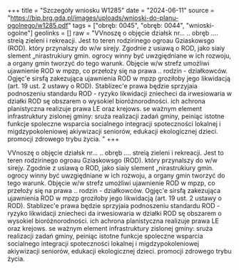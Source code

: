 +++
title = "Szczegóły wniosku W1285"
date = "2024-06-11"
source = "https://bip.brg.gda.pl/images/uploads/wnioski-do-planu-ogolnego/w1285.pdf"
tags = ["obręb: 0045", "obręb: 0044", "wnioski-ogolne"]
geolinks = []
raw = "VVnoszę o objęcie działsk nr... .. obręb .... streią zieleni i rekreacji. Jest to teren rodzirinego ogroau Gziaskowsgo (ROD). który przynalszy do w/w sirejy. Zgodnie z usiawą o ROD, jako siaiy slement „nirastrukiury gmin. ogrocy winny być uwzgiędniane w ich rozwoju, a organy gmin tworzyć do tego warunk. Objęcie w/w strefz umożliwi ujawnienie ROD w mpzp, co przełoży się na prawa .. rodzin - działkowców. Ogjęc'e sirsfą zakezująca ujawnienia ROD w mpzp groziłoby jego likwidacją (art. 19 ust. 2 ustawy o ROD). Stablizec'e prawa będzie sprzyjaia podnoszeniu standardu ROD - ryzyko likwidacji zniecheci da irwesiowaria w działki ROD sę obszarem o wysokiel bioróżnorodności. ich achrona planistyczna realizuje prawa LE oraz krejows. se ważnym element infrastruktury zislonej gminy: sruża realizacji zadań gminy, peiniąc istotne funkcje spoleczne wsparcia socialnego integracji spoteczności lokalnej i migdzypokoleniowej akiywizacji seniorów, edukacji ekologicznej dzieci. promocji zdrowego trybu życia. "
+++

VVnoszę o objęcie działsk nr... .. obręb .... streią zieleni i rekreacji. Jest to teren rodzirinego
ogroau Gziaskowsgo (ROD). który przynalszy do w/w sirejy. Zgodnie z usiawą o ROD, jako siaiy slement
„nirastrukiury gmin. ogrocy winny być uwzgiędniane w ich rozwoju, a organy gmin tworzyć do tego warunk.
Objęcie w/w strefz umożliwi ujawnienie ROD w mpzp, co przełoży się na prawa .. rodzin - działkowców.
Ogjęc'e sirsfą zakezująca ujawnienia ROD w mpzp groziłoby jego likwidacją (art. 19 ust. 2 ustawy o ROD).
Stablizec'e prawa będzie sprzyjaia podnoszeniu standardu ROD - ryzyko likwidacji zniecheci da
irwesiowaria w działki ROD sę obszarem o wysokiel bioróżnorodności. ich achrona planistyczna realizuje
prawa LE oraz krejows. se ważnym element infrastruktury zislonej gminy: sruża realizacji zadań gminy,
peiniąc istotne funkcje spoleczne wsparcia socialnego integracji spoteczności lokalnej i migdzypokoleniowej
akiywizacji seniorów, edukacji ekologicznej dzieci. promocji zdrowego trybu życia.



